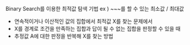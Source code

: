 
Binary Search를 이용한 최적값 탐색 기법
ex ) ~~~를 할 수 있는 최소값 / 최대값
- 연속적이거나 이산적인 값의 집합에서 최적값 X를 찾는 문제에서
- X를 경계로 조건을 만족하는 집합과 답이 될 수 없는 집합을 판정할 수 있을 때
- 추정값 A에 대한 판정을 반복해 X를 찾는 방법